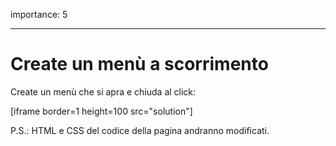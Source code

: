 importance: 5

---

# Create un menù a scorrimento

Create un menù che si apra e chiuda al click:

[iframe border=1 height=100 src="solution"]

P.S.: HTML e CSS del codice della pagina andranno modificati.
